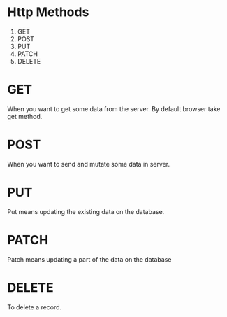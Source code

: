 # Http Methods

1. GET
2. POST
3. PUT
4. PATCH
5. DELETE

# GET

When you want to get some data from the server. By default browser take get method.

# POST

When you want to send and mutate some data in server.

# PUT

Put means updating the existing data on the database.

# PATCH

Patch means updating a part of the data on the database

# DELETE

To delete a record.
